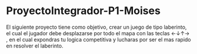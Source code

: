 # ProyectoIntegrador-P1-Moises
El siguiente proyecto tiene como objetivo, crear un juego de tipo  laberinto, el cual el jugador debe desplazarse por todo el mapa con las teclas ←↓↑→ , en el cual expondras tu logica competitiva
y lucharas por ser el mas rapido en resolver el laberinto.
